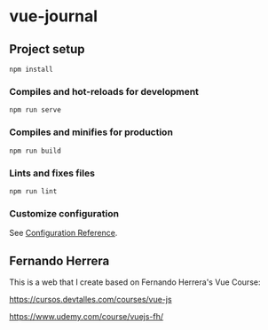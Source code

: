 # vue-journal

## Project setup
```
npm install
```

### Compiles and hot-reloads for development
```
npm run serve
```

### Compiles and minifies for production
```
npm run build
```

### Lints and fixes files
```
npm run lint
```

### Customize configuration
See [Configuration Reference](https://cli.vuejs.org/config/).

## Fernando Herrera
This is a web that I create based on Fernando Herrera's Vue Course: 

https://cursos.devtalles.com/courses/vue-js

https://www.udemy.com/course/vuejs-fh/
